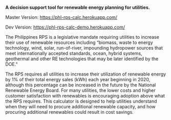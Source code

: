 **A decision support tool for renewable energy planning for utilities.**

Master Version: https://phl-rps-calc.herokuapp.com/

Dev Version: https://phl-rps-calc-demo.herokuapp.com/

The Philippines RPS is a legislative mandate requiring utilities to increase their use of renewable resources including “biomass, waste to energy technology, wind, solar, run-of-river, impounding hydropower sources that meet internationally accepted standards, ocean, hybrid systems, geothermal and other RE technologies that may be later identified by the DOE."

The RPS requires all utilities to increase their utilization of renewable energy by 1% of their total energy sales (kWh) each year beginning in 2020, although this percentage can be increased in the future by the National Renewable Energy Board. For many utilities, the lower costs and higher customer satisfaction with renewables is encouraging adoption above what the RPS requires. This calculator is designed to help utilities understand when they will need to procure additional renewable capacity, and how procuring additional renewables could result in cost savings.
